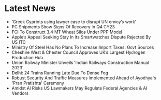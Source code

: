 # Latest News
-  ‘Greek Cypriots using lawyer case to disrupt UN envoy’s work’
-  PC Shipments Show Signs Of Recovery In Q4 CY23
-  FCI To Construct 3.4 MT Wheat Silos Under PPP Model
-  Apple’s Appeal Seeking Stay In Its Smartwatches Dispute Rejected By US ITC
-  Ministry Of Steel Has No Plans To Increase Import Taxes: Govt Sources
-  Cheshire West & Chester Council Approves UK’s Largest Hydrogen Production Hub
-  Union Railway Minister Unveils 'Indian Railways Construction Manual 2023'
-  Delhi: 24 Trains Running Late Due To Dense Fog
-  Robust Security And Traffic Measures Implemented Ahead of Ayodhya's 'Pran Pratishta' Ceremony
-  Amidst AI Risks US Lawmakers May Regulate Federal Agencies & AI Vendors
